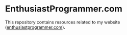 # EnthusiastProgrammer.com
This repository contains resources related to my website ([enthusiastprogrammer.com](http://enthusiastprogrammer.com/)).
